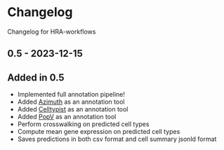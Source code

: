 # Changelog
Changelog for HRA-workflows

## 0.5 - 2023-12-15

## Added in 0.5
- Implemented full annotation pipeline!
- Added [Azimuth](https://github.com/satijalab/azimuth) as an annotation tool
- Added [Celltypist](https://github.com/Teichlab/celltypist) as an annotation tool
- Added [PopV](https://github.com/YosefLab/PopV/tree/main) as an annotation tool
- Perform crosswalking on predicted cell types
- Compute mean gene expression on predicted cell types
- Saves predictions in both csv format and cell summary jsonld format
